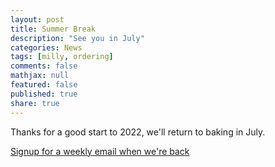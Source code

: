 ```yaml
---
layout: post
title: Summer Break
description: "See you in July"
categories: News
tags: [milly, ordering]
comments: false
mathjax: null
featured: false
published: true
share: true
---
```


<p class="text-center">Thanks for a good start to 2022, we'll return to baking in July.

<p class="text-center"><a href="/subscribe" class="text-center more-link btn btn-danger btn-large">Signup for a weekly email when we're back

